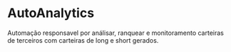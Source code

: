 # AutoAnalytics

Automação responsavel por análisar, ranquear e monitoramento carteiras de terceiros com carteiras de long e short gerados.
